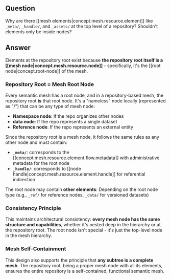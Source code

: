 
## Question

Why are there [[mesh elements|concept.mesh.resource.element]] like `_meta/`, `_handle/`, and `_assets/` at the top level of a repository? Shouldn't elements only be inside nodes?

## Answer

Elements at the repository root exist because **the repository root itself is a [[mesh node|concept.mesh.resource.node]]** - specifically, it's the [[root node|concept.root-node]] of the mesh.

### Repository Root = Mesh Root Node

Every semantic mesh has a root node, and in a repository-based mesh, the repository root **is** that root node. It's a "nameless" node locally (represented as "/") that can be any type of mesh node:

- **Namespace node**: If the repo organizes other nodes
- **data node**: If the repo represents a single dataset  
- **Reference node**: If the repo represents an external entity

Since the repository root is a mesh node, it follows the same rules as any other node and must contain:

- **`_meta/`**: corresponds to the [[concept.mesh.resource.element.flow.metadata]] with administrative metadata for the root node
- **`_handle/`**: corresponds to [[node handle|concept.mesh.resource.element.handle]] for referential indirection

The root node may contain **other elements**: Depending on the root node type (e.g., `_ref/` for reference nodes, `_data/` for versioned datasets)

### Consistency Principle

This maintains architectural consistency: **every mesh node has the same structure and capabilities**, whether it's nested deep in the hierarchy or at the repository root. The root node isn't special - it's just the top-level node in the mesh hierarchy.

### Mesh Self-Containment

This design also supports the principle that **any subtree is a complete mesh**. The repository root, being a proper mesh node with all its elements, ensures the entire repository is a self-contained, functional semantic mesh.